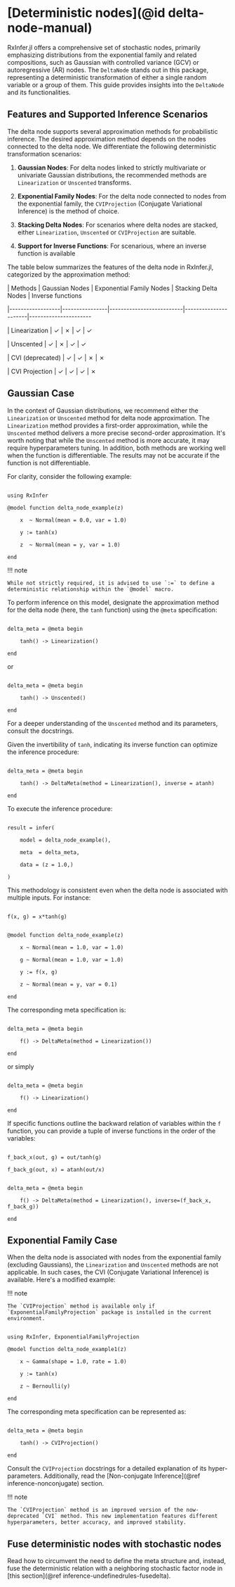 # [Deterministic nodes](@id delta-node-manual)

RxInfer.jl offers a comprehensive set of stochastic nodes, primarily emphasizing distributions from the exponential family and related compositions, such as Gaussian with controlled variance (GCV) or autoregressive (AR) nodes. The `DeltaNode` stands out in this package, representing a deterministic transformation of either a single random variable or a group of them. This guide provides insights into the `DeltaNode` and its functionalities.

## Features and Supported Inference Scenarios

The delta node supports several approximation methods for probabilistic inference. The desired approximation method depends on the nodes connected to the delta node. We differentiate the following deterministic transformation scenarios:

1. **Gaussian Nodes**: For delta nodes linked to strictly multivariate or univariate Gaussian distributions, the recommended methods are `Linearization` or `Unscented` transforms.

1. **Exponential Family Nodes**: For the delta node connected to nodes from the exponential family, the `CVIProjection` (Conjugate Variational Inference) is the method of choice.

1. **Stacking Delta Nodes**: For scenarios where delta nodes are stacked, either `Linearization`, `Unscented` or `CVIProjection` are suitable.

1. **Support for Inverse Functions**: For scenarious, where an inverse function is available

The table below summarizes the features of the delta node in RxInfer.jl, categorized by the approximation method:

| Methods          | Gaussian Nodes | Exponential Family Nodes | Stacking Delta Nodes | Inverse functions

|------------------|----------------|--------------------------|----------------------|----------------------

| Linearization    | ✓              | ✗                        | ✓                    | ✓

| Unscented        | ✓              | ✗                        | ✓                    | ✓

| CVI (deprecated) | ✓              | ✓                        | ✗                    | ✗

| CVI Projection   | ✓              | ✓                        | ✓                    | ✗

## Gaussian Case

In the context of Gaussian distributions, we recommend either the `Linearization` or `Unscented` method for delta node approximation. The `Linearization` method provides a first-order approximation, while the `Unscented` method delivers a more precise second-order approximation. It's worth noting that while the `Unscented` method is more accurate, it may require hyperparameters tuning. In addition, both methods are working well when the function is differentiable. The results may not be accurate if the function is not differentiable.

For clarity, consider the following example:

```@example delta_node_example

using RxInfer

@model function delta_node_example(z)

    x  ~ Normal(mean = 0.0, var = 1.0)

    y := tanh(x)

    z  ~ Normal(mean = y, var = 1.0)

end

```

!!! note

    While not strictly required, it is advised to use `:=` to define a deterministic relationship within the `@model` macro.

To perform inference on this model, designate the approximation method for the delta node (here, the `tanh` function) using the `@meta` specification:

```@example delta_node_example

delta_meta = @meta begin 

    tanh() -> Linearization()

end

```

or

```@example delta_node_example

delta_meta = @meta begin 

    tanh() -> Unscented()

end

```

For a deeper understanding of the `Unscented` method and its parameters, consult the docstrings.

Given the invertibility of `tanh`, indicating its inverse function can optimize the inference procedure:

```@example delta_node_example

delta_meta = @meta begin 

    tanh() -> DeltaMeta(method = Linearization(), inverse = atanh)

end

```

To execute the inference procedure:

```@example delta_node_example

result = infer(

    model = delta_node_example(), 

    meta  = delta_meta, 

    data = (z = 1.0,)

)

```

This methodology is consistent even when the delta node is associated with multiple inputs. For instance:

```@example delta_node_example

f(x, g) = x*tanh(g)

```

```@example delta_node_example

@model function delta_node_example(z)

    x ~ Normal(mean = 1.0, var = 1.0)

    g ~ Normal(mean = 1.0, var = 1.0)

    y := f(x, g)

    z ~ Normal(mean = y, var = 0.1)

end

```

The corresponding meta specification is:

```@example delta_node_example

delta_meta = @meta begin 

    f() -> DeltaMeta(method = Linearization())

end

```

or simply

```@example delta_node_example

delta_meta = @meta begin 

    f() -> Linearization()

end

```

If specific functions outline the backward relation of variables within the `f` function, you can provide a tuple of inverse functions in the order of the variables:

```@example delta_node_example

f_back_x(out, g) = out/tanh(g)

f_back_g(out, x) = atanh(out/x)

```

```@example delta_node_example

delta_meta = @meta begin 

    f() -> DeltaMeta(method = Linearization(), inverse=(f_back_x, f_back_g))

end

```

## Exponential Family Case

When the delta node is associated with nodes from the exponential family (excluding Gaussians), the `Linearization` and `Unscented` methods are not applicable. In such cases, the CVI (Conjugate Variational Inference) is available. Here's a modified example:

!!! note

    The `CVIProjection` method is available only if `ExponentialFamilyProjection` package is installed in the current environment.

```@example delta_node_example_cvi

using RxInfer, ExponentialFamilyProjection

@model function delta_node_example1(z)

    x ~ Gamma(shape = 1.0, rate = 1.0)

    y := tanh(x)

    z ~ Bernoulli(y)

end

```

The corresponding meta specification can be represented as:

```@example delta_node_example_cvi

delta_meta = @meta begin 

    tanh() -> CVIProjection()

end

```

Consult the `CVIProjection` docstrings for a detailed explanation of its hyper-parameters. Additionally, read the [Non-conjugate Inference](@ref inference-nonconjugate) section.

!!! note

    The `CVIProjection` method is an improved version of the now-deprecated `CVI` method. This new implementation features different hyperparameters, better accuracy, and improved stability.

## Fuse deterministic nodes with stochastic nodes

Read how to circumvent the need to define the meta structure and, instead, fuse the deterministic relation with a neighboring stochastic factor node in [this section](@ref inference-undefinedrules-fusedelta).

